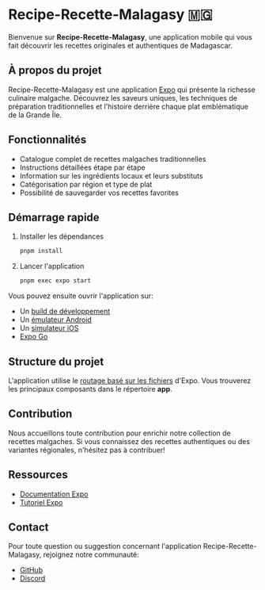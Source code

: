 # Recipe-Recette-Malagasy 🇲🇬

Bienvenue sur **Recipe-Recette-Malagasy**, une application mobile qui vous fait découvrir les recettes originales et authentiques de Madagascar.

## À propos du projet

Recipe-Recette-Malagasy est une application [Expo](https://expo.dev) qui présente la richesse culinaire malgache. Découvrez les saveurs uniques, les techniques de préparation traditionnelles et l'histoire derrière chaque plat emblématique de la Grande Île.

## Fonctionnalités

- Catalogue complet de recettes malgaches traditionnelles
- Instructions détaillées étape par étape
- Information sur les ingrédients locaux et leurs substituts
- Catégorisation par région et type de plat
- Possibilité de sauvegarder vos recettes favorites

## Démarrage rapide

1. Installer les dépendances

   ```bash
   pnpm install
   ```

2. Lancer l'application

   ```bash
   pnpm exec expo start
   ```

Vous pouvez ensuite ouvrir l'application sur:

- Un [build de développement](https://docs.expo.dev/develop/development-builds/introduction/)
- Un [émulateur Android](https://docs.expo.dev/workflow/android-studio-emulator/)
- Un [simulateur iOS](https://docs.expo.dev/workflow/ios-simulator/)
- [Expo Go](https://expo.dev/go)

## Structure du projet

L'application utilise le [routage basé sur les fichiers](https://docs.expo.dev/router/introduction/) d'Expo. Vous trouverez les principaux composants dans le répertoire **app**.

## Contribution

Nous accueillons toute contribution pour enrichir notre collection de recettes malgaches. Si vous connaissez des recettes authentiques ou des variantes régionales, n'hésitez pas à contribuer!

## Ressources

- [Documentation Expo](https://docs.expo.dev/)
- [Tutoriel Expo](https://docs.expo.dev/tutorial/introduction/)

## Contact

Pour toute question ou suggestion concernant l'application Recipe-Recette-Malagasy, rejoignez notre communauté:

- [GitHub](https://github.com/RDH36/recipe-recette-malagasy.git)
- [Discord](https://chat.expo.dev)
